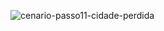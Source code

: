 ![cenario-passo11-cidade-perdida](https://github.com/user-attachments/assets/44486ff2-76d0-44c7-95ee-d8cad9378192)
